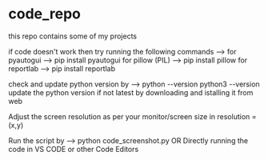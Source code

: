 # code_repo
this repo contains some of my projects

if code doesn't work then try running the following commands --> 
for pyautogui --> pip install pyautogui
for pillow (PIL) --> pip install pillow
for reportlab --> pip install reportlab

check and update python version by -->
python --version
python3 --version 
update the python version if not latest by downloading and istalling it from web

Adjust the screen resolution as per your monitor/screen size in resolution = (x,y)

Run the script by -->
python code_screenshot.py 
       OR
Directly running the code in VS CODE or other Code Editors
